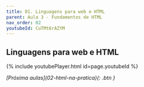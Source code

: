 ```yaml
---
title: 01. Linguagens para web e HTML
parent: Aula 3 - Fundamentos de HTML
nav_order: 02
youtubeId: CuTMt6rAZYM
---
```


## Linguagens para web e HTML

{% include youtubePlayer.html id=page.youtubeId %}





<span class="fs-3 float-right">
<i class="fas fa-download">[Próxima aulas](02-html-na-pratica){: .btn }</i>
</span>
